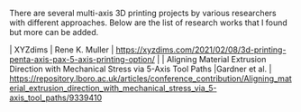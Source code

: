 There are several multi-axis 3D printing projects by various researchers with different approaches.
Below are the list of research works that I found but more can be added.

| XYZdims | Rene K. Muller  | https://xyzdims.com/2021/02/08/3d-printing-penta-axis-pax-5-axis-printing-option/ |
| Aligning Material Extrusion Direction with Mechanical Stress via 5-Axis Tool Paths |Gardner et al.  | https://repository.lboro.ac.uk/articles/conference_contribution/Aligning_material_extrusion_direction_with_mechanical_stress_via_5-axis_tool_paths/9339410
